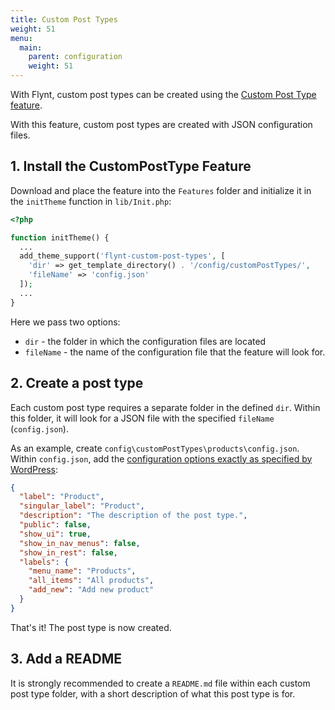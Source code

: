 ```yaml
---
title: Custom Post Types
weight: 51
menu:
  main:
    parent: configuration
    weight: 51
---
```


With Flynt, custom post types can be created using the [Custom Post Type feature](https://github.com/bleech/wp-starter-theme/tree/master/Features/CustomPostTypes).

With this feature, custom post types are created with JSON configuration files.

## 1. Install the CustomPostType Feature
Download and place the feature into the `Features` folder and initialize it in the `initTheme` function in `lib/Init.php`:

```php
<?php

function initTheme() {
  ...
  add_theme_support('flynt-custom-post-types', [
    'dir' => get_template_directory() . '/config/customPostTypes/',
    'fileName' => 'config.json'
  ]);
  ...
}

```

Here we pass two options:
- `dir` - the folder in which the configuration files are located
- `fileName` - the name of the configuration file that the feature will look for.


## 2. Create a post type
Each custom post type requires a separate folder in the defined `dir`. Within this folder, it will look for a JSON file with the specified `fileName` (`config.json`).

As an example, create `config\customPostTypes\products\config.json`. Within `config.json`, add the [configuration options exactly as specified by WordPress](https://codex.wordpress.org/Function_Reference/register_post_type#Parameters):

```json
{
  "label": "Product",
  "singular_label": "Product",
  "description": "The description of the post type.",
  "public": false,
  "show_ui": true,
  "show_in_nav_menus": false,
  "show_in_rest": false,
  "labels": {
    "menu_name": "Products",
    "all_items": "All products",
    "add_new": "Add new product"
  }
}
```

That's it! The post type is now created.

## 3. Add a README

It is strongly recommended to create a `README.md` file within each custom post type folder, with a short description of what this post type is for.
